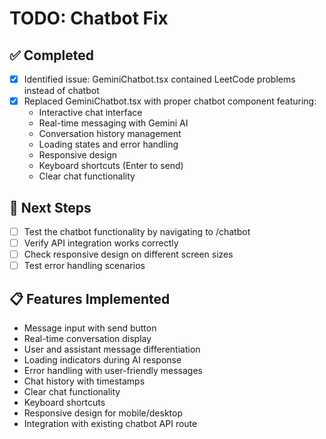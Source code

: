 # TODO: Chatbot Fix

## ✅ Completed
- [x] Identified issue: GeminiChatbot.tsx contained LeetCode problems instead of chatbot
- [x] Replaced GeminiChatbot.tsx with proper chatbot component featuring:
  - Interactive chat interface
  - Real-time messaging with Gemini AI
  - Conversation history management
  - Loading states and error handling
  - Responsive design
  - Keyboard shortcuts (Enter to send)
  - Clear chat functionality

## 🔄 Next Steps
- [ ] Test the chatbot functionality by navigating to /chatbot
- [ ] Verify API integration works correctly
- [ ] Check responsive design on different screen sizes
- [ ] Test error handling scenarios

## 📋 Features Implemented
- Message input with send button
- Real-time conversation display
- User and assistant message differentiation
- Loading indicators during AI response
- Error handling with user-friendly messages
- Chat history with timestamps
- Clear chat functionality
- Keyboard shortcuts
- Responsive design for mobile/desktop
- Integration with existing chatbot API route

